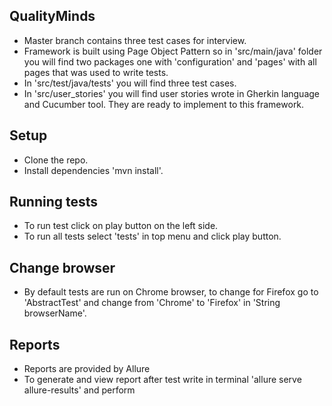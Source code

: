 ## QualityMinds
* Master branch contains three test cases for interview.
* Framework is built using Page Object Pattern so in 'src/main/java' folder you will find two packages one with 'configuration' and 'pages' with all pages that was used to write tests.
* In 'src/test/java/tests' you will find three test cases.
* In 'src/user_stories' you will find user stories wrote in Gherkin language and Cucumber tool. They are ready to implement to this framework.  

## Setup
* Clone the repo.
* Install dependencies 'mvn install'.

## Running tests
* To run test click on play button on the left side.
* To run all tests select 'tests' in top menu and click play button.

## Change browser
* By default tests are run on Chrome browser, to change for Firefox go to 'AbstractTest' and change from 'Chrome' to 'Firefox' in 'String browserName'.

## Reports
* Reports are provided by Allure
* To generate and view report after test write in terminal 'allure serve allure-results' and perform 